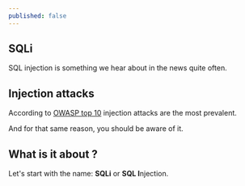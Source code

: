 ```yaml
---
published: false
---
```

## SQLi

SQL injection is something we hear about in the news quite often.

## Injection attacks
According to [OWASP top 10](https://owasp.org/www-project-top-ten/) injection attacks are the most prevalent.

And for that same reason, you should be aware of it.

## What is it about ?

Let's start with the name: **SQLi** or **SQL I**njection.



